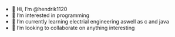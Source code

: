 - 👋 Hi, I’m @hendrik1120
- 👀 I’m interested in programming
- 🌱 I’m currently learning electrial engineering aswell as c and java
- 💞️ I’m looking to collaborate on anything interesting


